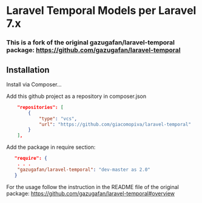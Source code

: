 # Laravel Temporal Models per Laravel 7.x
### This is a fork of the original gazugafan/laravel-temporal package: https://github.com/gazugafan/laravel-temporal 

## Installation

Install via Composer...

Add this github project as a repository in composer.json
```json
    "repositories": [
        {
            "type": "vcs",
            "url": "https://github.com/giacomopiva/laravel-temporal"
        }
    ],    
```

Add the package in require section:
```json
   "require": {
   	. . .
	"gazugafan/laravel-temporal": "dev-master as 2.0"
   }
```

For the usage follow the instruction in the README file of the original package:
https://github.com/gazugafan/laravel-temporal#overview
